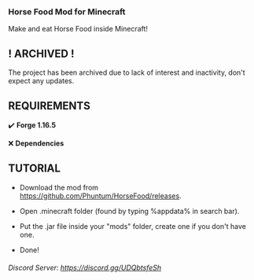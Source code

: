 ### Horse Food Mod for Minecraft
Make and eat Horse Food inside Minecraft!

## ! ARCHIVED !

The project has been archived due to lack of interest and inactivity, don't expect any updates.

## REQUIREMENTS

✔️ **Forge 1.16.5**

❌ **Dependencies**

## TUTORIAL

- Download the mod from https://github.com/Phuntum/HorseFood/releases.

- Open .minecraft folder (found by typing %appdata% in search bar).

- Put the .jar file inside your "mods" folder, create one if you don't have one.

- Done!

###### Discord Server: https://discord.gg/UDQbtsfeSh
